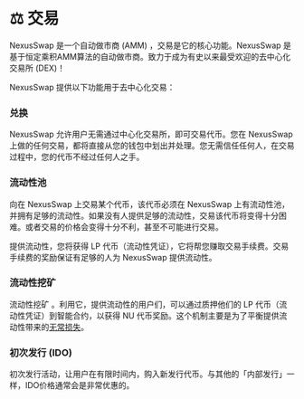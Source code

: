 # ⚖ 交易

NexusSwap 是一个自动做市商 (AMM) ，交易是它的核心功能。NexusSwap 是基于恒定乘积AMM算法的自动做市商。致力于成为有史以来最受欢迎的去中心化交易所 (DEX)！

NexusSwap 提供以下功能用于去中心化交易：

### 兑换

NexusSwap 允许用户无需通过中心化交易所，即可交易代币。您在 NexusSwap 上做的任何交易，都将直接从您的钱包中划出并处理。您无需信任任何人，在交易过程中，您的代币不经过任何人之手。

### 流动性池

向在 NexusSwap 上交易某个代币，该代币必须在 NexusSwap 上有流动性池，并拥有足够的流动性。如果没有人提供足够的流动性，交易该代币将变得十分困难。或者交易的价格会变得十分不利，甚至不可能进行交易。

提供流动性，您将获得 LP 代币（流动性凭证），它将帮您赚取交易手续费。交易手续费的奖励保证有足够的人为 NexusSwap 提供流动性。

### 流动性挖矿 <a href="#yield-farming" id="yield-farming"></a>

流动性挖矿 。利用它，提供流动性的用户们，可以通过质押他们的 LP 代币（流动性凭证）到智能合约，以获得 NU 代币奖励。这个机制主要是为了平衡提供流动性带来的[无常损失](https://academy.binance.com/en/articles/impermanent-loss-explained)。

### 初次发行 (IDO) <a href="#initial-farm-offerings-ifos" id="initial-farm-offerings-ifos"></a>

初次发行活动，让用户在有限时间内，购入新发行代币。与其他的「内部发行」一样，IDO价格通常会是非常优惠的。
